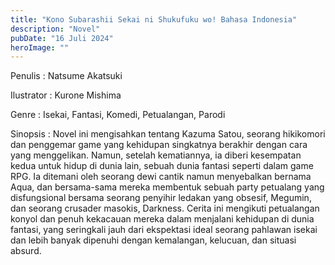 ```yaml
---
title: "Kono Subarashii Sekai ni Shukufuku wo! Bahasa Indonesia"
description: "Novel"
pubDate: "16 Juli 2024"
heroImage: ""
---
```


Penulis : Natsume Akatsuki

Ilustrator : Kurone Mishima

Genre : Isekai, Fantasi, Komedi, Petualangan, Parodi

Sinopsis : Novel ini mengisahkan tentang Kazuma Satou, seorang hikikomori dan penggemar game yang kehidupan singkatnya berakhir dengan cara yang menggelikan. Namun, setelah kematiannya, ia diberi kesempatan kedua untuk hidup di dunia lain, sebuah dunia fantasi seperti dalam game RPG.  Ia ditemani oleh seorang dewi cantik namun menyebalkan bernama Aqua, dan bersama-sama mereka membentuk sebuah party petualang yang disfungsional bersama seorang penyihir ledakan yang obsesif, Megumin, dan seorang crusader masokis, Darkness.  Cerita ini mengikuti petualangan konyol dan penuh kekacauan mereka dalam menjalani kehidupan di dunia fantasi, yang seringkali jauh dari ekspektasi ideal seorang pahlawan isekai dan lebih banyak dipenuhi dengan kemalangan, kelucuan, dan situasi absurd.
